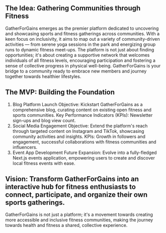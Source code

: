 ## The Idea: Gathering Communities through Fitness
GatherForGains emerges as the premier platform dedicated to uncovering and showcasing sports and fitness gatherings across communities. With a keen focus on inclusivity, it aims to map out a variety of community-driven activities — from serene yoga sessions in the park and energizing group runs to dynamic fitness meet-ups. The platform is not just about finding opportunities; it's about creating a supportive network that welcomes individuals of all fitness levels, encouraging participation and fostering a sense of collective progress in physical well-being. GatherForGains is your bridge to a community ready to embrace new members and journey together towards healthier lifestyles.

## The MVP: Building the Foundation
1. Blog Platform Launch
Objective: Kickstart GatherForGains as a comprehensive blog, curating content on existing open fitness and sports communities.
Key Performance Indicators (KPIs): Newsletter sign-ups and blog view count.
2. Social Media Engagement
Objective: Extend the platform's reach through targeted content on Instagram and TikTok, showcasing community activities and insights.
KPIs: Growth in followers and engagement, successful collaborations with fitness communities and influencers.
3. Event App Development
Future Expansion: Evolve into a fully-fledged Next.js events application, empowering users to create and discover local fitness events with ease.

## Vision: Transform GatherForGains into an interactive hub for fitness enthusiasts to connect, participate, and organize their own sports gatherings.
GatherForGains is not just a platform; it's a movement towards creating more accessible and inclusive fitness communities, making the journey towards health and fitness a shared, collective experience.
